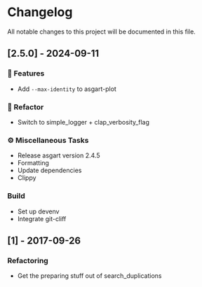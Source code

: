 # Changelog

All notable changes to this project will be documented in this file.

## [2.5.0] - 2024-09-11

### 🚀 Features

- Add `--max-identity` to asgart-plot

### 🚜 Refactor

- Switch to simple_logger + clap_verbosity_flag

### ⚙️ Miscellaneous Tasks

- Release asgart version 2.4.5
- Formatting
- Update dependencies
- Clippy

### Build

- Set up devenv
- Integrate git-cliff

## [1] - 2017-09-26

### Refactoring

- Get the preparing stuff out of search_duplications

<!-- generated by git-cliff -->

